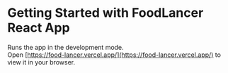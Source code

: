 # Getting Started with FoodLancer React App

Runs the app in the development mode.\
Open [https://food-lancer.vercel.app/](https://food-lancer.vercel.app/) to view it in your browser.
